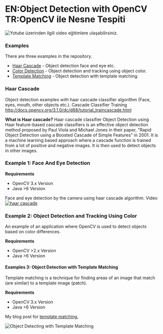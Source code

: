 # EN:Object Detection with OpenCV  TR:OpenCV ile Nesne Tespiti

![Yotube üzerinden ilgili video eğitimlere ulaşabilirsiniz.](https://www.youtube.com/watch?v=MhZtXgXtzNs&index=14&list=PLt-aCjPZOlWnAaWRVdH7X-L5eRfqHanW3)
### Examples
There are three examples in the repository.

* [Haar Cascade] -  Object detection face and eye etc.
* [Color Detection] - Object detection and tracking using object color.
* [Template Matching] - Object detection with template matching.

### Haar Cascade

 Object detection examples with haar cascade classifier algorithm (Face, eyes, mouth, other objects etc.). Cascade Classifier Training http://docs.opencv.org/3.1.0/dc/d88/tutorial_traincascade.html
 
**What is Haar cascade?**
Haar cascade classifier 
Object Detection using Haar feature-based cascade classifiers is an effective object detection method proposed by Paul Viola and Michael Jones in their paper, "Rapid Object Detection using a Boosted Cascade of Simple Features" in 2001. It is a machine learning based approach where a cascade function is trained from a lot of positive and negative images. It is then used to detect objects in other images.


### Example 1: Face And Eye Detection
**Requirements**
* OpenCV 3.x Version
* Java >6 Version


Face and eye detection by the camera using haar cascade algorithm.
Video
[![haar cascade](http://image.prntscr.com/image/f452577fac91459595baaacddb3cf924.png)](https://youtu.be/cDUNpBmymXw "Face and Eye Detection using OpenCV with Java - Real Time Camera ")



### Example 2: Object Detection and Tracking Using Color

An example of an application where OpenCV is used to detect objects based on color differences.

**Requirements**
* OpenCV  >2.x Version
* Java >6 Version


#### Examples 3: Object Detection with Template Matching
Template matching is a technique for finding areas of an image that match (are similar) to a template image (patch).

**Requirements**
* OpenCV 3.x Version
* Java >6 Version


My blog post for [template matching.](http://mesutpiskin.com/blog/opencv-template-matching-ile-nesne-tespiti.html)

![Object Detecting with Template Matching](http://i.stack.imgur.com/JIoQ8.jpg)

   [Haar Cascade]: <#>
   [Color Detection]:  <#>
   [Template Matching]: <#>
